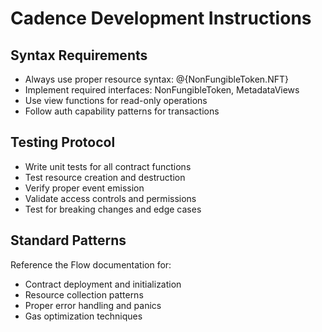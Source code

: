 # Cadence Development Instructions

## Syntax Requirements

- Always use proper resource syntax: @{NonFungibleToken.NFT}
- Implement required interfaces: NonFungibleToken, MetadataViews
- Use view functions for read-only operations
- Follow auth capability patterns for transactions

## Testing Protocol

- Write unit tests for all contract functions
- Test resource creation and destruction
- Verify proper event emission
- Validate access controls and permissions
- Test for breaking changes and edge cases

## Standard Patterns

Reference the Flow documentation for:

- Contract deployment and initialization
- Resource collection patterns
- Proper error handling and panics
- Gas optimization techniques
